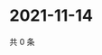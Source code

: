 # 2021-11-14

共 0 条

<!-- BEGIN WEIBO -->
<!-- 最后更新时间 Sun Nov 14 2021 15:13:59 GMT+0800 (China Standard Time) -->

<!-- END WEIBO -->
